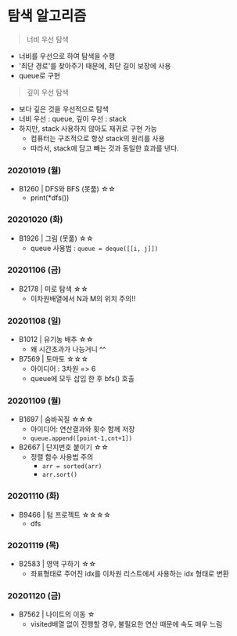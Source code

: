 # 탐색 알고리즘

> 너비 우선 탐색
- 너비를 우선으로 하여 탐색을 수행
- '최단 경로'를 찾아주기 때문에, 최단 길이 보장에 사용
- queue로 구현

> 깊이 우선 탐색
- 보다 깊은 것을 우선적으로 탐색
- 너비 우선 : queue, 깊이 우선 : stack
- 하지만, stack 사용하지 않아도 재귀로 구현 가능
    - 컴퓨터는 구조적으로 항상 stack의 원리를 사용
    - 따라서, stack에 담고 빼는 것과 동일한 효과를 낸다.

### 20201019 (월)
- B1260 | DFS와 BFS (못풂) ☆☆
    - print(*dfs())

### 20201020 (화)
- B1926 | 그림 (못풂) ☆☆
    - queue 사용법 : `queue = deque([[i, j]]) `

### 20201106 (금)
- B2178 | 미로 탐색 ☆☆
   - 이차원배열에서 N과 M의 위치 주의!!

### 20201108 (일)
- B1012 | 유기농 배추 ☆☆
   - 왜 시간초과가 나능거니 ^^
- B7569 | 토마토 ☆☆☆
    - 아이디어 : 3차원 => 6
    - queue에 모두 삽입 한 후 bfs() 호출

### 20201109 (월)
- B1697 | 숨바꼭질 ☆☆☆
    - 아이디어: 연산결과와 횟수 함께 저장
    - `queue.append([point-1,cnt+1])`
- B2667 | 단지번호 붙이기 ☆☆
    - 정렬 함수 사용법 주의
        - `arr = sorted(arr)`
        - `arr.sort()`

### 20201110 (화)
- B9466 | 텀 프로젝트 ☆☆☆☆
    - dfs

### 20201119 (목)
- B2583 | 영역 구하기 ☆☆
    - 좌표형태로 주어진 idx를 이차원 리스트에서 사용하는 idx 형태로 변환

### 20201120 (금)
- B7562 | 나이트의 이동 ☆
    - visited배열 없이 진행할 경우, 불필요한 연산 때문에 속도 매우 느림